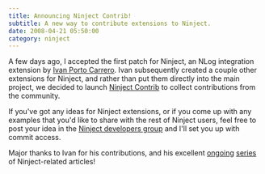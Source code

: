 ```yaml
---
title: Announcing Ninject Contrib!
subtitle: A new way to contribute extensions to Ninject.
date: 2008-04-21 05:50:00
category: ninject
---
```


<span class='drop-cap'>A few days ago</span>, I accepted the first patch for Ninject, an NLog integration extension by [Ivan Porto Carrero](http://flanders.co.nz/). Ivan subsequently created a couple other extensions for Ninject, and rather than put them directly into the main project, we decided to launch [Ninject Contrib](http://code.google.com/p/ninject-contrib/) to collect contributions from the community.

If you've got any ideas for Ninject extensions, or if you come up with any examples that you'd like to share with the rest of Ninject users, feel free to post your idea in the [Ninject developers group](http://groups.google.com/group/ninject-dev) and I'll set you up with commit access.

Major thanks to Ivan for his contributions, and his excellent [ongoing](http://flanders.co.nz/2008/04/17/ninject-getting-all-the-stuff-youll-need/) [series](http://flanders.co.nz/2008/04/18/ninject-part-2-customizing-your-infrastructure-for-logging/) of Ninject-related articles!
